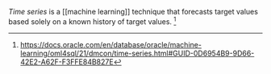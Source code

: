 *Time series* is a [[machine learning]] technique that forecasts target values based solely on a known history of target values. [^1]

[^1]: https://docs.oracle.com/en/database/oracle/machine-learning/oml4sql/21/dmcon/time-series.html#GUID-0D6954B9-9D66-42E2-A62F-F3FFE84B827E